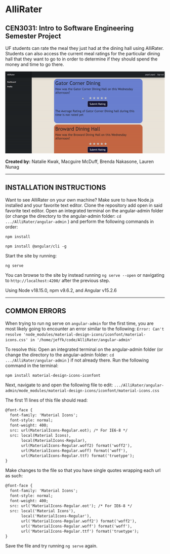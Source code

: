 # AlliRater
## CEN3031: Intro to Software Engineering Semester Project

UF students can rate the meal they just had at the dining hall using AlliRater. Students can also access the current meal ratings for the particular dining hall that they want to go to in order to determine if they should spend the money and time to go there.

![demo-gif](./demo.gif)

**Created by:** Natalie Kwak, Macguire McDuff, Brenda Nakasone, Lauren Nunag


-----------------------------

## INSTALLATION INSTRUCTIONS

Want to see AlliRater on your own machine? 
Make sure to have Node.js installed and your favorite text editor.
Clone the repository add open in said favorite text editor.
Open an integrated terminal on the angular-admin folder (or change the directory to the angular-admin folder: ```cd .../AlliRater/angular-admin``` ) and perform the following commands in order:
```
npm install
```
```
npm install @angular/cli -g
```
Start the site by running:
```
ng serve 
```
You can browse to the site by instead running ```ng serve --open``` or navigating to ```http://localhost:4200/``` after the previous step.

Using Node v18.15.0, npm v9.6.2, and Angular v15.2.6

-----------------------------

## COMMON ERRORS

When trying to run ng serve on ```angular-admin``` for the first time, you are most likely going to encounter an error similar to the following: ```Error: Can't resolve 'node_modules/material-design-icons/iconfont/material-icons.css' in '/home/jeffk/code/AlliRater/angular-admin'```

To resolve this:
Open an integrated terminal on the angular-admin folder (or change the directory to the angular-admin folder: ```cd .../AlliRater/angular-admin``` ) if not already there. Run the following command in the terminal:
```
npm install material-design-icons-iconfont
```

Next, navigate to and open the following file to edit: ```.../AlliRater/angular-admin/mode_modules/material-design-icons/iconfont/material-icons.css```

The first 11 lines of this file should read:
```
@font-face {
  font-family: 'Material Icons';
  font-style: normal;
  font-weight: 400;
  src: url(MaterialIcons-Regular.eot); /* For IE6-8 */
  src: local(Material Icons),
       local(MaterialIcons-Regular),
       url(MaterialIcons-Regular.woff2) format('woff2'),
       url(MaterialIcons-Regular.woff) format('woff'),
       url(MaterialIcons-Regular.ttf) format('truetype');
}
```

Make changes to the file so that you have single quotes wrapping each url as such:
```
@font-face {
  font-family: 'Material Icons';
  font-style: normal;
  font-weight: 400;
  src: url('MaterialIcons-Regular.eot'); /* For IE6-8 */
  src: local('Material Icons'),
       local('MaterialIcons-Regular'),
       url('MaterialIcons-Regular.woff2') format('woff2'),
       url('MaterialIcons-Regular.woff') format('woff'),
       url('MaterialIcons-Regular.ttf') format('truetype');
}
```

Save the file and try running ```ng serve``` again.
